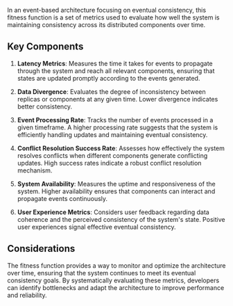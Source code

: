 In an event-based architecture focusing on eventual consistency, this fitness function is a set of metrics used to evaluate how well the system is maintaining consistency across its distributed components over time.

## Key Components

1. **Latency Metrics**: Measures the time it takes for events to propagate through the system and reach all relevant components, ensuring that states are updated promptly according to the events generated.

2. **Data Divergence**: Evaluates the degree of inconsistency between replicas or components at any given time. Lower divergence indicates better consistency.

3. **Event Processing Rate**: Tracks the number of events processed in a given timeframe. A higher processing rate suggests that the system is efficiently handling updates and maintaining eventual consistency.

4. **Conflict Resolution Success Rate**: Assesses how effectively the system resolves conflicts when different components generate conflicting updates. High success rates indicate a robust conflict resolution mechanism.

5. **System Availability**: Measures the uptime and responsiveness of the system. Higher availability ensures that components can interact and propagate events continuously.

6. **User Experience Metrics**: Considers user feedback regarding data coherence and the perceived consistency of the system's state. Positive user experiences signal effective eventual consistency.

## Considerations

The fitness function provides a way to monitor and optimize the architecture over time, ensuring that the system continues to meet its eventual consistency goals. By systematically evaluating these metrics, developers can identify bottlenecks and adapt the architecture to improve performance and reliability.